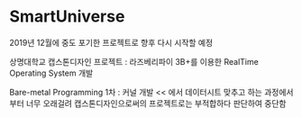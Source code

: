 # SmartUniverse

2019년 12월에 중도 포기한 프로젝트로 향후 다시 시작할 예정


상명대학교 캡스톤디자인 프로젝트 : 라즈베리파이 3B+를 이용한 RealTime Operating System 개발

Bare-metal Programming
1차 : 커널 개발 << 에서 데이터시트 맞추고 하는 과정에서부터 너무 오래걸려 캡스톤디자인으로써의 프로젝트로는 부적합하다 판단하여 중단함
